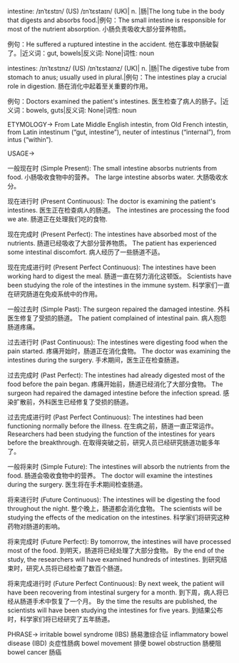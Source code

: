 intestine: /ɪnˈtɛstɪn/ (US) /ɪnˈtɛstaɪn/ (UK)| n. |肠|The long tube in the body that digests and absorbs food.|例句：The small intestine is responsible for most of the nutrient absorption. 小肠负责吸收大部分营养物质。

例句：He suffered a ruptured intestine in the accident.  他在事故中肠破裂了。|近义词：gut, bowels|反义词: None|词性: noun


intestines: /ɪnˈtɛstɪnz/ (US) /ɪnˈtɛstaɪnz/ (UK)| n. |肠|The digestive tube from stomach to anus; usually used in plural.|例句：The intestines play a crucial role in digestion. 肠在消化中起着至关重要的作用。

例句：Doctors examined the patient's intestines. 医生检查了病人的肠子。|近义词：bowels, guts|反义词: None|词性: noun


ETYMOLOGY->
From Late Middle English intestin, from Old French intestin, from Latin intestinum (“gut, intestine”), neuter of intestinus (“internal”), from intus (“within”).

USAGE->

一般现在时 (Simple Present):
The small intestine absorbs nutrients from food. 小肠吸收食物中的营养。
The large intestine absorbs water.  大肠吸收水分。

现在进行时 (Present Continuous):
The doctor is examining the patient's intestines. 医生正在检查病人的肠道。
The intestines are processing the food we ate. 肠道正在处理我们吃的食物.

现在完成时 (Present Perfect):
The intestines have absorbed most of the nutrients. 肠道已经吸收了大部分营养物质。
The patient has experienced some intestinal discomfort. 病人经历了一些肠道不适。

现在完成进行时 (Present Perfect Continuous):
The intestines have been working hard to digest the meal. 肠道一直在努力消化这顿饭。
Scientists have been studying the role of the intestines in the immune system. 科学家们一直在研究肠道在免疫系统中的作用。

一般过去时 (Simple Past):
The surgeon repaired the damaged intestine. 外科医生修复了受损的肠道。
The patient complained of intestinal pain. 病人抱怨肠道疼痛。

过去进行时 (Past Continuous):
The intestines were digesting food when the pain started.  疼痛开始时，肠道正在消化食物。
The doctor was examining the intestines during the surgery.  手术期间，医生正在检查肠道。

过去完成时 (Past Perfect):
The intestines had already digested most of the food before the pain began.  疼痛开始前，肠道已经消化了大部分食物。
The surgeon had repaired the damaged intestine before the infection spread.  感染扩散前，外科医生已经修复了受损的肠道。

过去完成进行时 (Past Perfect Continuous):
The intestines had been functioning normally before the illness.  在生病之前，肠道一直正常运作。
Researchers had been studying the function of the intestines for years before the breakthrough. 在取得突破之前，研究人员已经研究肠道功能多年了。


一般将来时 (Simple Future):
The intestines will absorb the nutrients from the food. 肠道会吸收食物中的营养。
The doctor will examine the intestines during the surgery. 医生将在手术期间检查肠道。

将来进行时 (Future Continuous):
The intestines will be digesting the food throughout the night.  整个晚上，肠道都会消化食物。
The scientists will be studying the effects of the medication on the intestines. 科学家们将研究这种药物对肠道的影响。

将来完成时 (Future Perfect):
By tomorrow, the intestines will have processed most of the food. 到明天，肠道将已经处理了大部分食物。
By the end of the study, the researchers will have examined hundreds of intestines. 到研究结束时，研究人员将已经检查了数百个肠道。

将来完成进行时 (Future Perfect Continuous):
By next week, the patient will have been recovering from intestinal surgery for a month. 到下周，病人将已经从肠道手术中恢复了一个月。
By the time the results are published, the scientists will have been studying the intestines for five years.  到结果公布时，科学家们将已经研究了五年肠道。


PHRASE->
irritable bowel syndrome (IBS) 肠易激综合征
inflammatory bowel disease (IBD) 炎症性肠病
bowel movement 排便
bowel obstruction 肠梗阻
bowel cancer 肠癌

